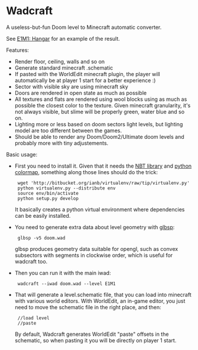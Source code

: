 Wadcraft
========

A useless-but-fun Doom level to Minecraft automatic converter.

See [E1M1: Hangar](http://www.youtube.com/watch?v=TRsFcjgq6_U) for an example of the result.

Features:
  
  - Render floor, ceiling, walls and so on
  - Generate standard minecraft .schematic
  - If pasted with the WorldEdit minecraft plugin, the player will automatically be at player 1 start for a better experience :)
  - Sector with visible sky are using minecraft sky
  - Doors are rendered in open state as much as possible
  - All textures and flats are rendered using wool blocks using as much as possible the closest color to the texture. Given minecraft granularity, it's not always visible, but slime will be properly green, water blue and so on.
  - Lighting more or less based on doom sectors light levels, but lighting model are too different between the games.
  - Should be able to render any Doom/Doom2/Ultimate doom levels and probably more with tiny adjustements.


Basic usage:

 - First you need to install it. Given that it needs the [NBT library](https://github.com/twoolie/NBT) and [python colormap](http://code.google.com/p/python-colormath/), something along those lines should do the trick:

        wget 'http://bitbucket.org/ianb/virtualenv/raw/tip/virtualenv.py'
        python virtualenv.py --distribute env
        source env/bin/activate
        python setup.py develop

   It basically creates a python virtual environment where dependencies can be easily installed.

 - You need to generate extra data about level geometry with [glbsp](http://glbsp.sourceforge.net/):
        
        glbsp -v5 doom.wad

   glbsp produces geometry data suitable for opengl, such as convex subsectors with segments in clockwise order, which is useful for wadcraft too.

 - Then you can run it with the main iwad: 

        wadcraft --iwad doom.wad --level E1M1
    
 - That will generate a level.schematic file, that you can load into minecraft with various world editors. With WorldEdit, an in-game editor, you just need to move the schematic file in the right place, and then:

        //load level
        //paste

   By default, Wadcraft generates WorldEdit "paste" offsets in the schematic, so when pasting it you will be directly on player 1 start.
